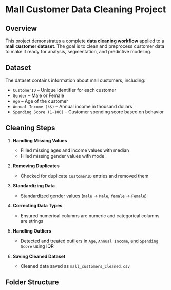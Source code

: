 # Mall Customer Data Cleaning Project

## Overview
This project demonstrates a complete **data cleaning workflow** applied to a **mall customer dataset**. The goal is to clean and preprocess customer data to make it ready for analysis, segmentation, and predictive modeling.

## Dataset
The dataset contains information about mall customers, including:

- `CustomerID` – Unique identifier for each customer  
- `Gender` – Male or Female  
- `Age` – Age of the customer  
- `Annual Income (k$)` – Annual income in thousand dollars  
- `Spending Score (1-100)` – Customer spending score based on behavior  

## Cleaning Steps
1. **Handling Missing Values**  
   - Filled missing ages and income values with median  
   - Filled missing gender values with mode  

2. **Removing Duplicates**  
   - Checked for duplicate `CustomerID` entries and removed them  

3. **Standardizing Data**  
   - Standardized gender values (`male` → `Male`, `female` → `Female`)  

4. **Correcting Data Types**  
   - Ensured numerical columns are numeric and categorical columns are strings  

5. **Handling Outliers**  
   - Detected and treated outliers in `Age`, `Annual Income`, and `Spending Score` using IQR  

6. **Saving Cleaned Dataset**  
   - Cleaned data saved as `mall_customers_cleaned.csv`  

## Folder Structure
